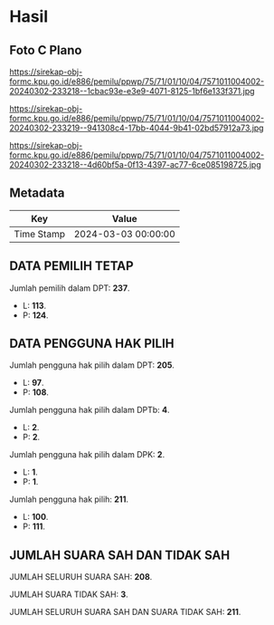 # Hasil

## Foto C Plano

https://sirekap-obj-formc.kpu.go.id/e886/pemilu/ppwp/75/71/01/10/04/7571011004002-20240302-233218--1cbac93e-e3e9-4071-8125-1bf6e133f371.jpg

https://sirekap-obj-formc.kpu.go.id/e886/pemilu/ppwp/75/71/01/10/04/7571011004002-20240302-233219--941308c4-17bb-4044-9b41-02bd57912a73.jpg

https://sirekap-obj-formc.kpu.go.id/e886/pemilu/ppwp/75/71/01/10/04/7571011004002-20240302-233218--4d60bf5a-0f13-4397-ac77-6ce085198725.jpg


## Metadata

| Key        | Value               |
| ---------- | ------------------- |
| Time Stamp | 2024-03-03 00:00:00 |


## DATA PEMILIH TETAP

Jumlah pemilih dalam DPT: **237**.
 * L: **113**.
 * P: **124**.

## DATA PENGGUNA HAK PILIH

Jumlah pengguna hak pilih dalam DPT: **205**.
 * L: **97**.
 * P: **108**.

Jumlah pengguna hak pilih dalam DPTb: **4**.
 * L: **2**.
 * P: **2**.

Jumlah pengguna hak pilih dalam DPK: **2**.
 * L: **1**.
 * P: **1**.

Jumlah pengguna hak pilih: **211**.
 * L: **100**.
 * P: **111**.

## JUMLAH SUARA SAH DAN TIDAK SAH

JUMLAH SELURUH SUARA SAH: **208**.

JUMLAH SUARA TIDAK SAH: **3**.

JUMLAH SELURUH SUARA SAH DAN SUARA TIDAK SAH: **211**.


